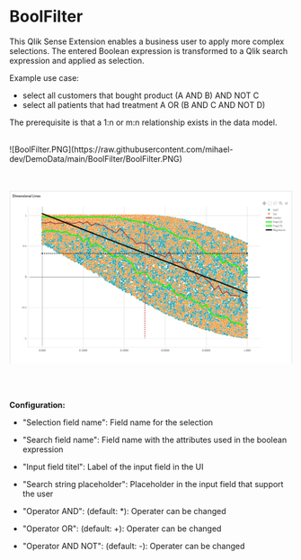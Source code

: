 # BoolFilter


This Qlik Sense Extension enables a business user to apply more complex selections. 
The entered Boolean expression is transformed to a Qlik search expression and applied as selection. 


Example use case:
- select all customers that bought product (A AND B) AND NOT C
- select all patients that had treatment A OR (B AND C AND NOT D)  

The prerequisite is that a 1:n or m:n relationship exists in the data model.

</br>
![BoolFilter.PNG](https://raw.githubusercontent.com/mihael-dev/DemoData/main/BoolFilter/BoolFilter.PNG)

</br></br>
![Dimensional Lines.PNG](https://raw.githubusercontent.com/mihael-dev/High-Density-Scatter/main/demo/Dimensional%20Lines.PNG)

</br></br>

**Configuration:**

  - "Selection field name": Field name for the selection

  - "Search field name": Field name with the attributes used in the boolean expression

  - "Input field titel": Label of the input field in the UI

  - "Search string placeholder": Placeholder in the input field that support the user 

  - "Operator AND": (default: *): Operater can be changed

  - "Operator OR": (default: +): Operater can be changed

  - "Operator AND NOT": (default: -): Operater can be changed










